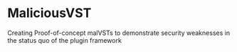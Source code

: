# MaliciousVST
Creating Proof-of-concept malVSTs to demonstrate security weaknesses in the status quo of the plugin framework
